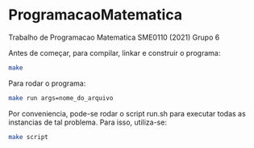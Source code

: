 # ProgramacaoMatematica
Trabalho de Programacao Matematica SME0110 (2021)
Grupo 6

Antes de começar, para compilar, linkar e construir o programa:


```sh
make
```


Para rodar o programa:

```sh
make run args=nome_do_arquivo
```

Por conveniencia, pode-se rodar o script run.sh para executar todas as instancias de tal problema. Para isso, utiliza-se:

```sh
make script
```

